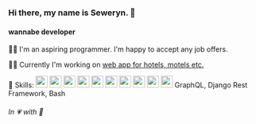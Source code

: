 ### Hi there, my name is Seweryn. 👋
#### wannabe developer
🧏‍♂️ I'm an aspiring programmer. I'm happy to accept any job offers.

🧑‍💻 Currently I'm working on [web app for hotels, motels etc.](https://github.com/SewerynPiorkowski/SHotel)

💪 Skills: 
<img src='https://raw.githubusercontent.com/konpa/devicon/master/icons/python/python-original.svg' height='24' /> 
<img src='https://raw.githubusercontent.com/konpa/devicon/master/icons/django/django-original.svg' height='24' /> 
<img src='https://raw.githubusercontent.com/konpa/devicon/master/icons/javascript/javascript-original.svg' height='24' /> 
<img src='https://raw.githubusercontent.com/konpa/devicon/master/icons/react/react-original.svg' height='24' /> 
<img src='https://raw.githubusercontent.com/konpa/devicon/master/icons/git/git-original.svg' height='24' /> 
<img src='https://raw.githubusercontent.com/konpa/devicon/master/icons/docker/docker-original.svg' height='24' /> 
<img src='https://raw.githubusercontent.com/konpa/devicon/master/icons/html5/html5-original.svg' height='24' /> 
<img src='https://raw.githubusercontent.com/konpa/devicon/master/icons/sass/sass-original.svg' height='24' />
<img src='https://raw.githubusercontent.com/konpa/devicon/master/icons/redux/redux-original.svg' height='24' />
<img src='https://raw.githubusercontent.com/konpa/devicon/master/icons/bootstrap/bootstrap-plain.svg' height='24' /> GraphQL, Django Rest Framework, Bash

###### In 💗 with 
